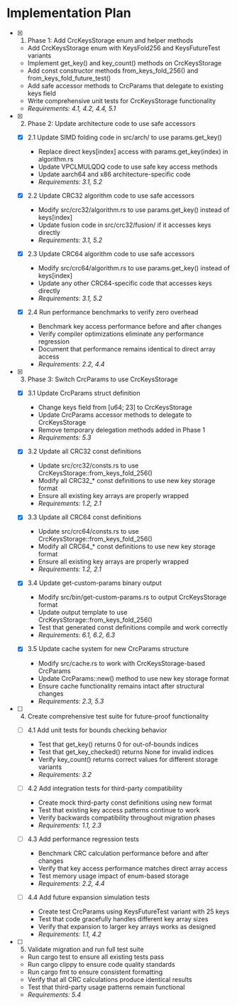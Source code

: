 # Implementation Plan

- [x] 1. Phase 1: Add CrcKeysStorage enum and helper methods
  - Add CrcKeysStorage enum with KeysFold256 and KeysFutureTest variants
  - Implement get_key() and key_count() methods on CrcKeysStorage
  - Add const constructor methods from_keys_fold_256() and from_keys_fold_future_test()
  - Add safe accessor methods to CrcParams that delegate to existing keys field
  - Write comprehensive unit tests for CrcKeysStorage functionality
  - _Requirements: 4.1, 4.2, 4.4, 5.1_

- [x] 2. Phase 2: Update architecture code to use safe accessors
  - [x] 2.1 Update SIMD folding code in src/arch/ to use params.get_key()
    - Replace direct keys[index] access with params.get_key(index) in algorithm.rs
    - Update VPCLMULQDQ code to use safe key access methods
    - Update aarch64 and x86 architecture-specific code
    - _Requirements: 3.1, 5.2_

  - [x] 2.2 Update CRC32 algorithm code to use safe accessors
    - Modify src/crc32/algorithm.rs to use params.get_key() instead of keys[index]
    - Update fusion code in src/crc32/fusion/ if it accesses keys directly
    - _Requirements: 3.1, 5.2_

  - [x] 2.3 Update CRC64 algorithm code to use safe accessors
    - Modify src/crc64/algorithm.rs to use params.get_key() instead of keys[index]
    - Update any other CRC64-specific code that accesses keys directly
    - _Requirements: 3.1, 5.2_

  - [x] 2.4 Run performance benchmarks to verify zero overhead
    - Benchmark key access performance before and after changes
    - Verify compiler optimizations eliminate any performance regression
    - Document that performance remains identical to direct array access
    - _Requirements: 2.2, 4.4_

- [x] 3. Phase 3: Switch CrcParams to use CrcKeysStorage
  - [x] 3.1 Update CrcParams struct definition
    - Change keys field from [u64; 23] to CrcKeysStorage
    - Update CrcParams accessor methods to delegate to CrcKeysStorage
    - Remove temporary delegation methods added in Phase 1
    - _Requirements: 5.3_

  - [x] 3.2 Update all CRC32 const definitions
    - Update src/crc32/consts.rs to use CrcKeysStorage::from_keys_fold_256()
    - Modify all CRC32_* const definitions to use new key storage format
    - Ensure all existing key arrays are properly wrapped
    - _Requirements: 1.2, 2.1_

  - [x] 3.3 Update all CRC64 const definitions
    - Update src/crc64/consts.rs to use CrcKeysStorage::from_keys_fold_256()
    - Modify all CRC64_* const definitions to use new key storage format
    - Ensure all existing key arrays are properly wrapped
    - _Requirements: 1.2, 2.1_

  - [x] 3.4 Update get-custom-params binary output
    - Modify src/bin/get-custom-params.rs to output CrcKeysStorage format
    - Update output template to use CrcKeysStorage::from_keys_fold_256()
    - Test that generated const definitions compile and work correctly
    - _Requirements: 6.1, 6.2, 6.3_

  - [x] 3.5 Update cache system for new CrcParams structure
    - Modify src/cache.rs to work with CrcKeysStorage-based CrcParams
    - Update CrcParams::new() method to use new key storage format
    - Ensure cache functionality remains intact after structural changes
    - _Requirements: 2.3, 5.3_

- [ ] 4. Create comprehensive test suite for future-proof functionality
  - [ ] 4.1 Add unit tests for bounds checking behavior
    - Test that get_key() returns 0 for out-of-bounds indices
    - Test that get_key_checked() returns None for invalid indices
    - Verify key_count() returns correct values for different storage variants
    - _Requirements: 3.2_

  - [ ] 4.2 Add integration tests for third-party compatibility
    - Create mock third-party const definitions using new format
    - Test that existing key access patterns continue to work
    - Verify backwards compatibility throughout migration phases
    - _Requirements: 1.1, 2.3_

  - [ ] 4.3 Add performance regression tests
    - Benchmark CRC calculation performance before and after changes
    - Verify that key access performance matches direct array access
    - Test memory usage impact of enum-based storage
    - _Requirements: 2.2, 4.4_

  - [ ] 4.4 Add future expansion simulation tests
    - Create test CrcParams using KeysFutureTest variant with 25 keys
    - Test that code gracefully handles different key array sizes
    - Verify that expansion to larger key arrays works as designed
    - _Requirements: 1.1, 4.2_

- [ ] 5. Validate migration and run full test suite
  - Run cargo test to ensure all existing tests pass
  - Run cargo clippy to ensure code quality standards
  - Run cargo fmt to ensure consistent formatting
  - Verify that all CRC calculations produce identical results
  - Test that third-party usage patterns remain functional
  - _Requirements: 5.4_
